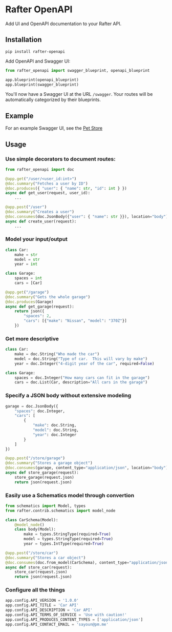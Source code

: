 # Rafter OpenAPI

Add UI and OpenAPI documentation to your Rafter API.


## Installation

```shell
pip install rafter-openapi
```

Add OpenAPI and Swagger UI:

```python
from rafter_openapi import swagger_blueprint, openapi_blueprint

app.blueprint(openapi_blueprint)
app.blueprint(swagger_blueprint)
```

You'll now have a Swagger UI at the URL `/swagger`.
Your routes will be automatically categorized by their blueprints.

## Example

For an example Swagger UI, see the [Pet Store](http://petstore.swagger.io/)

## Usage

### Use simple decorators to document routes:

```python
from rafter_openapi import doc

@app.get("/user/<user_id:int>")
@doc.summary("Fetches a user by ID")
@doc.produces({ "user": { "name": str, "id": int } })
async def get_user(request, user_id):
    ...

@app.post("/user")
@doc.summary("Creates a user")
@doc.consumes(doc.JsonBody({"user": { "name": str }}), location="body")
async def create_user(request):
    ...
```

### Model your input/output

```python
class Car:
    make = str
    model = str
    year = int

class Garage:
    spaces = int
    cars = [Car]

@app.get("/garage")
@doc.summary("Gets the whole garage")
@doc.produces(Garage)
async def get_garage(request):
    return json({
        "spaces": 2,
        "cars": [{"make": "Nissan", "model": "370Z"}]
    })

```

### Get more descriptive

```python
class Car:
    make = doc.String("Who made the car")
    model = doc.String("Type of car.  This will vary by make")
    year = doc.Integer("4-digit year of the car", required=False)

class Garage:
    spaces = doc.Integer("How many cars can fit in the garage")
    cars = doc.List(Car, description="All cars in the garage")
```

### Specify a JSON body without extensive modeling

```python
garage = doc.JsonBody({
    "spaces": doc.Integer,
    "cars": [
        {
            "make": doc.String,
            "model": doc.String,
            "year": doc.Integer
        }
    ]
})

@app.post("/store/garage")
@doc.summary("Stores a garage object")
@doc.consumes(garage, content_type="application/json", location="body")
async def store_garage(request):
    store_garage(request.json)
    return json(request.json)
```

### Easily use a Schematics model through convertion

```python
from schematics import Model, types
from rafter.contrib.schematics import model_node

class CarSchema(Model):
    @model_node()
    class body(Model):
        make = types.StringType(required=True)
        model = types.StringType(required=True)
        year = types.IntType(required=True)

@app.post("/store/car")
@doc.summary("Stores a car object")
@doc.consumes(doc.from_model(CarSchema), content_type="application/json", location="body")
async def store_car(request):
    store_car(request.json)
    return json(request.json)
```

### Configure all the things

```python
app.config.API_VERSION = '1.0.0'
app.config.API_TITLE = 'Car API'
app.config.API_DESCRIPTION = 'Car API'
app.config.API_TERMS_OF_SERVICE = 'Use with caution!'
app.config.API_PRODUCES_CONTENT_TYPES = ['application/json']
app.config.API_CONTACT_EMAIL = 'sayoun@pm.me'
```
